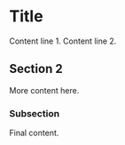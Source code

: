 # Title

Content line 1.
Content line 2.

## Section 2

More content here.

### Subsection

Final content.
